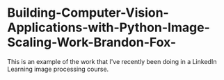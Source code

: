 # Building-Computer-Vision-Applications-with-Python-Image-Scaling-Work-Brandon-Fox-
This is an example of the work that I've recently been doing in a LinkedIn Learning image processing course.

